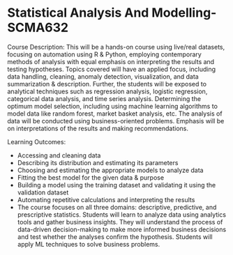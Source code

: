 # Statistical Analysis And Modelling-SCMA632

Course Description: 
This will be a hands-on course using live/real datasets, focusing on automation using R & Python, employing contemporary methods of analysis with equal emphasis on interpreting the results and testing hypotheses. Topics covered will have an applied focus, including data handling, cleaning, anomaly detection, visualization, and data summarization & description. Further, the students will be exposed to analytical techniques such as regression analysis, logistic regression, categorical data analysis, and time series analysis. Determining the optimum model selection, including using machine learning algorithms to model data like random forest, market basket analysis, etc. The analysis of data will be conducted using business-oriented problems. Emphasis will be on interpretations of the results and making recommendations.

Learning Outcomes:

* Accessing and cleaning data
* Describing its distribution and estimating its parameters
* Choosing and estimating the appropriate models to analyze data
* Fitting the best model for the given data & purpose
* Building a model using the training dataset and validating it using the validation dataset
* Automating repetitive calculations and interpreting the results
* The course focuses on all three domains: descriptive, predictive, and prescriptive statistics. Students will learn to analyze data using analytics tools and gather business insights. They will understand the process of data-driven decision-making to make more informed business decisions and test whether the analyses confirm the hypothesis. Students will apply ML techniques to solve business problems.
